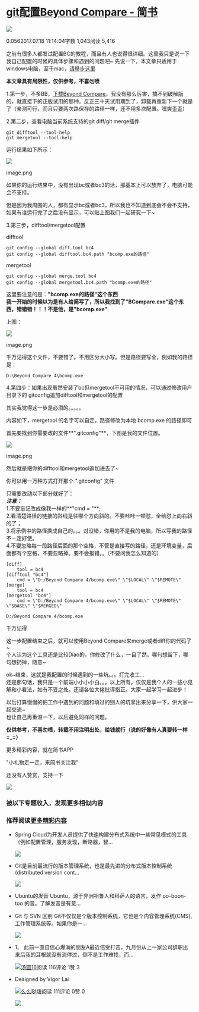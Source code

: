 # [git配置Beyond Compare - 简书](https://www.jianshu.com/p/6b85cf8664aa)

[![](https://upload.jianshu.io/users/upload_avatars/6951529/877d92df-e9dd-46cd-ad1b-8e6f0bc2b0f9.jpg?imageMogr2/auto-orient/strip|imageView2/1/w/96/h/96/format/jpg)](https://www.jianshu.com/u/8826e78037b6)

0.0562017.07.18 11:14:04字数 1,043阅读 5,416

之前有很多人都发过配置BC的教程，而且有人也说得很详细。这里我只是说一下我自己配置的时候的具体步骤和遇到的问题吧~ 先说一下，本文章只适用于windows电脑，至于mac，[请移步这里](https://www.jianshu.com/p/0b5fc056534f)

**本文章具有局限性，仅供参考，不喜勿喷**

1.第一步，不多BB，[下载Beyond Compare](https://links.jianshu.com/go?to=http%3A%2F%2Fwww.scootersoftware.com%2Fdownload.php)。我没有那么厉害，搞不到破解版的，就直接下的正版试用的那种。反正三十天试用期到了，卸载再重新下一个就是了（亲测可行，而且只要两次路保存的路径一样，还不用多次配置。嘿爽歪歪）

2.第二步，查看电脑当前系统支持的git diff/git merge插件

```
git difftool --tool-help
git mergetool --tool-help
```

运行结果如下所示：

![](https://upload-images.jianshu.io/upload_images/6951529-bd0f3a1fd7797614.png?imageMogr2/auto-orient/strip|imageView2/2/w/633/format/png)

image.png

如果你的运行结果中，没有出现bc或者bc3的话，那基本上可以放弃了，电脑可能会不支持。

但是因为我周围的人，都有显示bc或者bc3，所以我也不知道到底会不会不支持，如果有谁运行完了之后没有显示，可以贴上图我们一起研究一下~

3.第三步，difftool/mergetool配置

difftool

```
git config --global diff.tool bc4
git config --global difftool.bc4.path "bcomp.exe的路径"
```

mergetool

```
git config --global merge.tool bc4
git config --global mergetool.bc4.path "bcomp.exe的路径"
```

这里要注意的是：**"bcomp.exe的路径"**这个东西  
我一开始的时候以为是有人给简写了，所以我找到了"BCompare.exe"这个东西，错错错！！！不是他，是**"bcomp.exe"**

上图：

![](https://upload-images.jianshu.io/upload_images/6951529-b153aa7fb5bf812a.png)

image.png

千万记得这个文件，不要错了。不用区分大小写。但是路径要写全，例如我的路径是：

```
D:\Beyond Compare 4\bcomp.exe
```

4.第四步：如果出现虽然安装了bc但mergetool不可用的情况，可以通过修改用户目录下的 gitconfig追加difftool和mergetool的配置

其实我觉得这一步是必须的。。。。。

内容如下，mergetool 的名字可以自定，路径修改为本地 bcomp.exe 的路径即可

首先要找到你需要改的文件**".gitconfig"**，下图是我的文件位置。

![](https://upload-images.jianshu.io/upload_images/6951529-3246cdcf1e902de2.png)

image.png

然后就是把你的difftool和mergetool追加进去了~

你可以用一万种方式打开那个 ".gitconfig" 文件

只需要改动以下部分就好了：  
**_注意：_**  
1.不要忘记改成像我一样的**"cmd = "**;  
2.看清楚路径的链接的斜线是往哪个方向斜的。不要咔咔一顿怼，全给怼上向右斜的了；  
3.将示例中的路径换成自己的。。。对没错，你用的不是我的电脑，所以写我的路径不一定好使。  
4.不要忽略每一段路径后面的那个空格，不管是直接写的路径，还是环境变量，后面都有个空格，不要忽略掉。要不会报错。。（不要问我怎么知道的）

```
[diff]
    tool = bc4
[difftool "bc4"]
    cmd = \"D:/Beyond Compare 4/bcomp.exe\" \"$LOCAL\" \"$REMOTE\" 
[merge]
    tool = bc4
[mergetool "bc4"]
    cmd = \"D:/Beyond Compare 4/bcomp.exe\" \"$LOCAL\" \"$REMOTE\" \"$BASE\" \"$MERGED\"
```

```
D:/Beyond Compare 4/bcomp.exe     
```

千万记得

这一步配置结束之后，就可以使用Beyond Compare来merge或者diff你的代码了~  
个人认为这个工具还是比较Diao的，你修改了什么，一目了然。哪句想留下，哪句想扔掉，随意~

ok~结束，这就是我配置的时候遇到的一些坑。。。打完收工...  
还是那句话，我只是一个前端小小小小白。。。以上所有，仅仅是我个人的一些小见解和小看法，如有不妥之处。还请各位大佬批评指正。大家一起学习一起进步！

以后打算慢慢的把工作中遇到的问题和填过的别人的坑拿出来分享一下，供大家一起交流~  
也让自己再重温一下，以后避免同样的问题。

**仅供参考，不喜勿喷，转载不用注明出处，给钱就行（说的好像有人真要转一样 =\_=）**

更多精彩内容，就在简书APP

"小礼物走一走，来简书关注我"

还没有人赞赏，支持一下

[![  ](https://upload.jianshu.io/users/upload_avatars/6951529/877d92df-e9dd-46cd-ad1b-8e6f0bc2b0f9.jpg?imageMogr2/auto-orient/strip|imageView2/1/w/100/h/100/format/jpg)](https://www.jianshu.com/u/8826e78037b6)

### 被以下专题收入，发现更多相似内容

### 推荐阅读[更多精彩内容](https://www.jianshu.com/)

-   Spring Cloud为开发人员提供了快速构建分布式系统中一些常见模式的工具（例如配置管理，服务发现，断路器，智...
    
    [![](https://upload-images.jianshu.io/upload_images/7328262-54f7992145380c10.png?imageMogr2/auto-orient/strip|imageView2/1/w/300/h/240/format/png)](https://www.jianshu.com/p/46fd0faecac1)
-   Git是目前最流行的版本管理系统，也是最先进的分布式版本控制系统(distributed version cont...
    
    [![](https://upload-images.jianshu.io/upload_images/3151492-945d747c3e6e249a.png?imageMogr2/auto-orient/strip|imageView2/1/w/300/h/240/format/png)](https://www.jianshu.com/p/fe038a97bb3c)

-   Ubuntu的发音 Ubuntu，源于非洲祖鲁人和科萨人的语言，发作 oo-boon-too 的音。了解发音是有意...
    
-   Git 与 SVN 区别 Git不仅仅是个版本控制系统，它也是个内容管理系统(CMS),工作管理系统等。如果你是一...
    
    [![](https://upload-images.jianshu.io/upload_images/723261-97a342f71647b4ed.png?imageMogr2/auto-orient/strip|imageView2/1/w/300/h/240/format/png)](https://www.jianshu.com/p/0c4dbd5ac9f9)
-   1、 此前一直自信心爆满的朋友A最近倍受打击，九月份从上一家公司辞职出来后我的耳根就没有消停过，倒不是工作难找，而...
    
    [![](https://cdn2.jianshu.io/assets/default_avatar/7-0993d41a595d6ab6ef17b19496eb2f21.jpg)汤圆16](https://www.jianshu.com/u/8f0dfb6d7fb6)阅读 116评论 1赞 3
    
-   Designed by Vigor Lai
    
    [![](https://upload.jianshu.io/users/upload_avatars/4224273/ec9be1c6-8a08-4568-aa83-1b3e4ace0861.jpg?imageMogr2/auto-orient/strip|imageView2/1/w/48/h/48/format/jpg)么么哒嗨](https://www.jianshu.com/u/7705f88c5390)阅读 111评论 0赞 0
    
    [![](https://upload-images.jianshu.io/upload_images/4224273-5607d43dd700a0b0.jpg?imageMogr2/auto-orient/strip|imageView2/1/w/300/h/240/format/jpg)](https://www.jianshu.com/p/b58fc76664b5)
